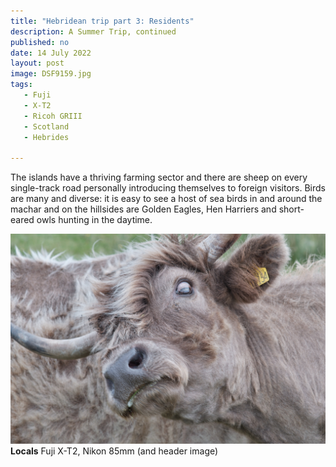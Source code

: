 ```yaml
---
title: "Hebridean trip part 3: Residents"
description: A Summer Trip, continued
published: no
date: 14 July 2022
layout: post
image: DSF9159.jpg
tags:
   - Fuji
   - X-T2
   - Ricoh GRIII
   - Scotland
   - Hebrides

---
```


The islands have a thriving farming sector and there are sheep on every single-track road personally introducing themselves to foreign visitors. Birds are many and diverse: it is easy to see a host of sea birds in and around the machar and on the hillsides are Golden Eagles, Hen Harriers and short-eared owls hunting in the daytime.

<!-- Local drivers are used to them and know how much care is required: visitors must err on the side of caution or display the appropriate yellow sticker in the back window to warn other road users. -->

![](/img/DSF9157.jpg)
**Locals** Fuji X-T2, Nikon 85mm (and header image)


